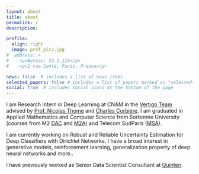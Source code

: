```yaml
---
layout: about
title: about
permalink: /
description: 

profile:
  align: right
  image: prof_pic2.jpg
#  address: >
#    <p>Bureau: 33.1.11A</p>
#    <p>2 rue Conté, Paris, France</p>

news: false  # includes a list of news items
selected_papers: false # includes a list of papers marked as "selected={true}"
social: true  # includes social icons at the bottom of the page
---
```


I am Research Intern in Deep Learning at CNAM in the <a href="https://cedric2-demo.cnam.fr/equipes/vertigo/">Vertigo Team</a> advised by <a href="https://cedric.cnam.fr/~thomen/">Prof. Nicolas Thome</a> and  <a href="https://chcorbi.github.io/">Charles Corbiere</a>. 
I am graduated in Applied Mathematics and Computer Science from Sorbonne University (courses from M2 <a href="https://dac.lip6.fr/master/enseignement/master-2/">DAC</a> and <a href="https://m2a.lip6.fr/">M2A</a>) and Telecom SudParis (<a href="https://vap.telecom-sudparis.eu/msa/">MSA</a>).

I am currently working on Robust and Reliable Uncertainty Estimation for Deep Classifiers with Dirichlet Networks. I have a broad interest in generative models, reinforcement learning, generalization property of deep neural networks and more..

I have previously worked as Senior Data Scientist Consultant at <a href="https://www.quinten.ai/">Quinten</a>.
